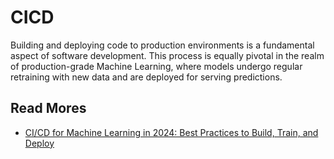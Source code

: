 # CICD

Building and deploying code to production environments is a fundamental aspect
of software development.
This process is equally pivotal in the realm of production-grade Machine Learning,
where models undergo regular retraining with new data and are deployed for serving
predictions.

## Read Mores

- [CI/CD for Machine Learning in 2024: Best Practices to Build, Train, and Deploy](https://medium.com/infer-qwak/ci-cd-for-machine-learning-in-2024-best-practices-to-build-test-and-deploy-c4ad869824d2)
